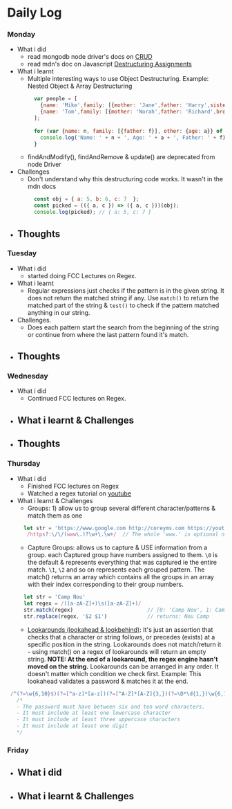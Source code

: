 # Daily Log

### Monday
- What i did
  - read mongodb node driver's docs on [CRUD](http://mongodb.github.io/node-mongodb-native/3.1/tutorials/crud/)
  - read mdn's doc on Javascript [Destructuring Assignments](https://developer.mozilla.org/en-US/docs/Web/JavaScript/Reference/Operators/Destructuring_assignment)
- What i learnt
  - Multiple interesting ways to use Object Destructuring. Example: Nested Object & Array Destructuring
    ```javascript
      var people = [
        {name: 'Mike',family: [{mother: 'Jane',father: 'Harry',sister: 'Samantha'}],other: {age: 35}},
        {name: 'Tom',family: [{mother: 'Norah',father: 'Richard',brother: 'Howard'}],other: {age: 25}}
      ];
      
      for (var {name: n, family: [{father: f}], other: {age: a}} of people) {
        console.log('Name: ' + n + ', Age: ' + a + ', Father: ' + f);
      }
    ```
  - findAndModify(), findAndRemove & update() are deprecated from node Driver
- Challenges
  - Don't understand why this destructuring code works. It wasn't in the mdn docs
    ```javascript
      const obj = { a: 5, b: 6, c: 7  };
      const picked = (({ a, c }) => ({ a, c }))(obj);
      console.log(picked); // { a: 5, c: 7 }
    ```
- Thoughts
  - 

### Tuesday
- What i did
  - started doing FCC Lectures on Regex.
- What i learnt
  - Regular expressions just checks if the pattern is in the given string. It does not return the matched string if any. Use  `match()` to return the matched part of the string & `test()` to check if the pattern matched anything in our string.
- Challenges.
  - Does each pattern start the search from the beginning of the string or continue from where the last pattern found it's match.
- Thoughts
  -

### Wednesday
- What i did
  - Continued FCC lectures on Regex.
- What i learnt & Challenges
  - 
- Thoughts
  - 

### Thursday
- What i did
  - Finished FCC lectures on Regex
  - Watched a regex tutorial on [youtube](https://www.youtube.com/watch?v=sa-TUpSx1JA)
- What i learnt & Challenges
  - Groups: 1) allow us to group several different character/patterns & match them as one
  ```javascript
    let str = 'https://www.google.com http://coreyms.com https://youtube.com https://www.nasa.gov'
     /https?:\/\/(www\.)?\w+\.\w+/  // The whole 'www.' is optional not just one character.
  ```
  - Capture Groups: allows us to capture & USE information from a group. each Captured group have numbers assigned to them.
  `\0` is the default & represents everything that was captured ie the entire match. `\1`, `\2` and so on represents each grouped pattern. The match() returns an array which contains all the groups in an array with their index corresponding to their group numbers.
  ```javascript
    let str = 'Camp Nou'
    let regex = /([a-zA-Z]+)\s([a-zA-Z]+)/
    str.match(regex)                        // [0: 'Camp Nou', 1: Camp, 2: Nou]
    str.replace(regex, '$2 $1')             // returns: Nou Camp
  ```
  - [Lookarounds (lookahead & lookbehind)](http://rexegg.com/regex-lookarounds.html): It's just an assertion that checks that a character or string follows, or precedes (exists) at a specific position in the string. Lookarounds does not match/return it - using match() on a regex of lookarounds will return an empty string. __NOTE: At the end of a lookaround, the regex engine hasn't moved on the string.__ Lookarounds can be arranged in any order. It doesn't matter which condition we check first. Example: This lookahead validates a password & matches it at the end.
``` javascript
 /^(?=\w{6,10}$)(?=[^a-z]*[a-z])(?=[^A-Z]*[A-Z]{3,})(?=\D*\d{1,})\w{6,10}/ 
   /*
   - The password must have between six and ten word characters. 
   - It must include at least one lowercase character
   - It must include at least three uppercase characters
   - It must include at least one digit
   */
```


### Friday
- What i did
  - 
- What i learnt & Challenges
  - 
